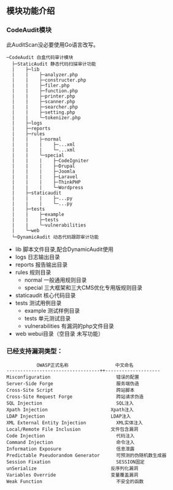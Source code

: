 ## 模块功能介绍

### CodeAudit模块

此AuditScan没必要使用Go语言改写。
```
─CodeAudit 白盒代码审计模块
  ├─StaticAudit 静态代码扫描审计功能
  |    ├─lib
  |    |    ├─analyzer.php
  |    |    ├─constructer.php
  |    |    ├─filer.php
  |    |    ├─function.php
  |    |    ├─printer.php
  |    |    ├─scanner.php
  |    |    ├─searcher.php
  |    |    ├─setting.php
  |    |    └─tokenizer.php
  |    ├─logs
  |    ├─reports
  |    ├─rules
  |    |    ├─normal
  |    |    |    ├─...xml
  |    |    |    └─...xml
  |    |    └─special
  |    |    |    ├─CodeIgniter
  |    |    |    ├─Drupal
  |    |    |    ├─Joomla
  |    |    |    ├─Laravel
  |    |    |    ├─ThinkPHP
  |    |    |    └─Wordpress
  |    ├─staticaudit
  |    |    |    ├─...py
  |    |    |    └─...py
  |    ├─tests
  |    |    ├─example
  |    |    ├─tests
  |    |    └─vulnerabilities
  |    └─web
  └─DynamicAudit 动态代码跟踪审计功能
```

- lib 脚本文件目录,配合DynamicAudit使用
- logs 日志输出目录
- reports 报告输出目录
- rules 规则目录
  - normal 一般通用规则目录
  - special 三大框架和三大CMS优化专用版规则目录
- staticaudit 核心代码目录
- tests 测试用例目录
  - example 测试样例目录
  - tests 单元测试目录
  - vulnerabilities 有漏洞的php文件目录
- web webui目录（空目录 未写功能）

### 已经支持漏洞类型：
```
           OWASP正式名称                 中文命名
----------------------------------++--------------------
Misconfiguration                     	错误的配置
Server-Side Forge	                    服务端伪造
Cross-Site Script	                    跨站脚本
Cross-Site Request Forge	            跨站请求伪造
SQL Injection	                        SQL注入
Xpath Injection	                      Xpath注入
LDAP Injection	                      LDAP注入
XML External Entity Injection	        XML实体注入
Local/Remote File Inclusion	          文件包含漏洞
Code Injection                       	代码注入
Command Injection                    	命令注入
Information Exposure	                信息泄露
Predictable Pseudorandom Generator   	可预测的伪随机数生成器
Session Fixation	                    SESSION固定
unSerialize	                          反序列化漏洞
Variables Override	                  变量覆盖漏洞
Weak Function	                        不安全的函数

```
